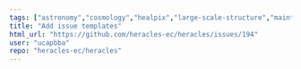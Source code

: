 ```yaml
---
tags: ["astronomy","cosmology","healpix","large-scale-structure","maintenance","python","spherical-harmonics"]
title: "Add issue templates"
html_url: "https://github.com/heracles-ec/heracles/issues/194"
user: "ucapbba"
repo: "heracles-ec/heracles"
---
```


